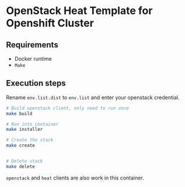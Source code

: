 # OpenStack Heat Template for Openshift Cluster

## Requirements

- Docker runtime
- `Make`

## Execution steps 

Rename `env.list.dist` to `env.list` and enter your openstack credential.

```bash
# Build openstack client, only need to run once
make build

# Run into container 
make installer

# Create the stack
make create


# Delete stack
make delete
```

`openstack` and `heat` clients are also work in this container.
